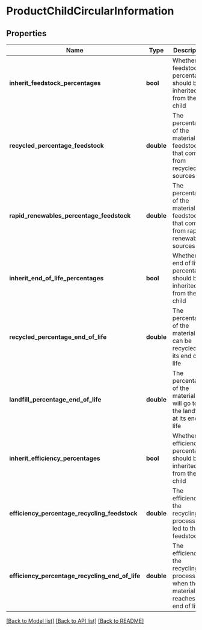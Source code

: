 # ProductChildCircularInformation

## Properties
Name | Type | Description | Notes
------------ | ------------- | ------------- | -------------
**inherit_feedstock_percentages** | **bool** | Whether the feedstock percentages should be inherited from the child | [optional] 
**recycled_percentage_feedstock** | **double** | The percentage of the material&#39;s feedstock that comes from recycled sources | [optional] 
**rapid_renewables_percentage_feedstock** | **double** | The percentage of the material&#39;s feedstock that comes from rapidly renewable sources | [optional] 
**inherit_end_of_life_percentages** | **bool** | Whether the end of life percentages should be inherited from the child | [optional] 
**recycled_percentage_end_of_life** | **double** | The percentage of the material that can be recycled at its end of life | [optional] 
**landfill_percentage_end_of_life** | **double** | The percentage of the material that will go to the landfill at its end of life | [optional] 
**inherit_efficiency_percentages** | **bool** | Whether the efficiency percentages should be inherited from the child | [optional] 
**efficiency_percentage_recycling_feedstock** | **double** | The efficiency of the recycling process that led to the feedstock | [optional] 
**efficiency_percentage_recycling_end_of_life** | **double** | The efficiency of the recycling process when the material reaches its end of life | [optional] 

[[Back to Model list]](../README.md#documentation-for-models) [[Back to API list]](../README.md#documentation-for-api-endpoints) [[Back to README]](../README.md)


